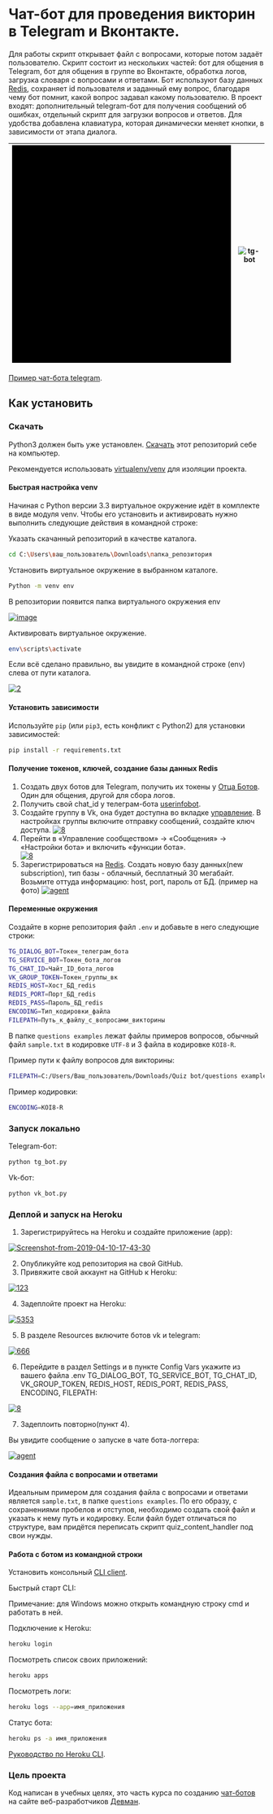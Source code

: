# Чат-бот для проведения викторин в Telegram и Вконтакте.

Для работы скрипт открывает файл с вопросами, которые потом задаёт пользователю.
Скрипт состоит из нескольких частей: бот для общения в Telegram, бот для общения
в группе во Вконтакте, обработка логов, загрузка словаря с вопросами и ответами.
Бот используют базу данных [Redis](https://redis.com/), сохраняет id пользователя
и заданный ему вопрос, благодаря чему бот помнит, какой вопрос задавал какому 
пользователю. В проект входят: дополнительный telegram-бот для получения 
сообщений об ошибках, отдельный скрипт для загрузки вопросов и ответов. Для 
удобства добавлена клавиатура, которая динамически меняет кнопки, в зависимости 
от этапа диалога.

![vk-bot](vk-quiz.gif)|![tg-bot](tg-quiz.gif)
---------------------|---------------------

[Пример чат-бота telegram](https://t.me/Sheru_support_bot).

## Как установить

### Скачать 

Python3 должен быть уже установлен.
[Скачать](https://github.com/Araime/support-bot/archive/master.zip) этот репозиторий себе на компьютер.

Рекомендуется использовать [virtualenv/venv](https://docs.python.org/3/library/venv.html)
для изоляции проекта.

#### Быстрая настройка venv

Начиная с Python версии 3.3 виртуальное окружение идёт в комплекте в виде модуля
venv. Чтобы его установить и активировать нужно выполнить следующие действия в
командной строке:  

Указать скачанный репозиторий в качестве каталога.
```sh
cd C:\Users\ваш_пользователь\Downloads\папка_репозитория
```
Установить виртуальное окружение в выбранном каталоге.
```sh
Python -m venv env
```
В репозитории появится папка виртуального окружения env  

<a href="https://imgbb.com/"><img src="https://i.ibb.co/Hn4C6PD/image.png" alt="image" border="0"></a>

Активировать виртуальное окружение.
```sh
env\scripts\activate
```
Если всё сделано правильно, вы увидите в командной строке (env) слева от пути 
каталога.  

<a href="https://imgbb.com/"><img src="https://i.ibb.co/MZ72r22/2.png" alt="2" border="0"></a>

#### Установить зависимости

Используйте `pip` (или `pip3`, есть конфликт с Python2) для установки 
зависимостей:

```sh
pip install -r requirements.txt
```

#### Получение токенов, ключей, создание базы данных Redis

1. Создать двух ботов для Telegram, получить их токены у [Отца Ботов](https://telegram.me/BotFather).
   Один для общения, другой для сбора логов.
2. Получить свой chat_id у  телеграм-бота [userinfobot](https://telegram.me/userinfobot).
3. Создайте группу в Vk, она будет доступна во вкладке [управление](https://vk.com/groups?tab=admin). 
   В настройках группы включите отправку сообщений, создайте ключ доступа.
   <a href="https://ibb.co/J278JbK"><img src="https://i.ibb.co/wCW8mbR/8.png" alt="8" border="0"></a>
4. Перейти в «Управление сообществом» -> «Сообщения» -> «Настройки бота» и
   включить «функции бота».  
   <a href="https://imgbb.com/"><img src="https://i.ibb.co/DMvwm6R/8.png" alt="8" border="0"></a>
5. Зарегистрироваться на [Redis](https://redis.com/). Создать новую базу
   данных(new subscription), тип базы - облачный, бесплатный 30 мегабайт. 
   Возьмите оттуда информацию: host, port, пароль от БД. (пример на фото)
   <a href="https://ibb.co/ZxxS7B5"><img src="https://i.ibb.co/sqqCzKn/agent.png" alt="agent" border="0"></a>

#### Переменные окружения

Создайте в корне репозитория файл `.env` и добавьте в него следующие строки:

```sh
TG_DIALOG_BOT=Токен_телеграм_бота
TG_SERVICE_BOT=Токен_бота_логов
TG_CHAT_ID=Чайт_ID_бота_логов
VK_GROUP_TOKEN=Токен_группы_вк
REDIS_HOST=Хост_БД_redis
REDIS_PORT=Порт_БД_redis
REDIS_PASS=Пароль_БД_redis
ENCODING=Тип_кодировки_файла
FILEPATH=Путь_к_файлу_с_вопросами_викторины
```
В папке `questions examples` лежат файлы примеров вопросов, обычный файл `sample.txt`
в кодировке `UTF-8` и 3 файла в кодировке `KOI8-R`.

Пример пути к файлу вопросов для викторины:  
```sh
FILEPATH=C:/Users/Ваш_пользователь/Downloads/Quiz bot/questions examples/baik07ch.txt
```

Пример кодировки:  
```sh
ENCODING=KOI8-R
```

### Запуск локально

Telegram-бот:
```sh
python tg_bot.py
```

Vk-бот:
```sh
python vk_bot.py
```

### Деплой и запуск на Heroku

1. Зарегистрируйтесь на Heroku и создайте приложение (app):  
   
<a href="https://ibb.co/r5mDQ2Z"><img src="https://i.ibb.co/447hFRj/Screenshot-from-2019-04-10-17-43-30.png" alt="Screenshot-from-2019-04-10-17-43-30" border="0"></a><br />  

2. Опубликуйте код репозитория на свой GitHub.  
3. Привяжите свой аккаунт на GitHub к Heroku:  

<a href="https://ibb.co/Hqy7yvP"><img src="https://i.ibb.co/zZgsgc2/123.png" alt="123" border="0"></a>

4. Задеплойте проект на Heroku:  

<a href="https://ibb.co/kgpN9tF"><img src="https://i.ibb.co/1f3Fdkx/5353.jpg" alt="5353" border="0"></a>  

5. В разделе Resources включите ботов vk и telegram:  

<a href="https://ibb.co/n3VbdLj"><img src="https://i.ibb.co/bHyPwKX/666.png" alt="666" border="0"></a>  

6. Перейдите в раздел Settings и в пункте Config Vars укажите из вашего файла .env
   TG_DIALOG_BOT, TG_SERVICE_BOT, TG_CHAT_ID, VK_GROUP_TOKEN, REDIS_HOST, REDIS_PORT,
   REDIS_PASS, ENCODING, FILEPATH:  

<a href="https://ibb.co/5x70h7H"><img src="https://i.ibb.co/FqPr4PT/8.png" alt="8" border="0"></a>

7. Задеплоить повторно(пункт 4).  

Вы увидите сообщение о запуске в чате бота-логгера:  

<a href="https://imgbb.com/"><img src="https://i.ibb.co/jWbcXx0/agent.png" alt="agent" border="0"></a>

#### Создания файла с вопросами и ответами

Идеальным примером для создания файла с вопросами и ответами является `sample.txt`, 
в папке `questions examples`. По его образу, с сохранениями пробелов и отступов, 
необходимо создать свой файл и указать к нему путь и кодировку. Если файл будет 
отличаться по структуре, вам придётся переписать скрипт quiz_content_handler под 
свои нужды.

#### Работа с ботом из командной строки

Установить консольный [CLI client](https://devcenter.heroku.com/articles/heroku-cli#download-and-install).

Быстрый старт CLI:

Примечание: для Windows можно открыть командную строку cmd и работать в ней.

Подключение к Heroku:
```sh
heroku login
```
Посмотреть список своих приложений:
```sh
heroku apps
```
Посмотреть логи:
```sh
heroku logs --app=имя_приложения
```
Статус бота:
```sh
heroku ps -a имя_приложения
```

[Руководство по Heroku CLI](https://devcenter.heroku.com/articles/using-the-cli).

### Цель проекта

Код написан в учебных целях, это часть курса по созданию [чат-ботов](https://dvmn.org/modules/chat-bots/)
на сайте веб-разработчиков [Девман](https://dvmn.org/modules/).
